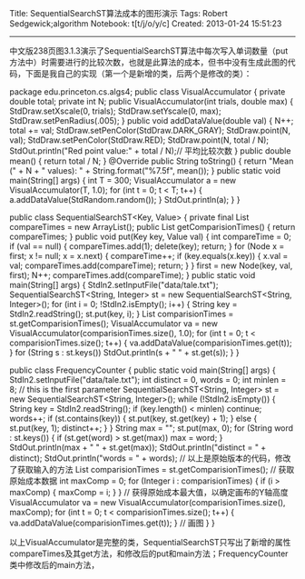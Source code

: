 Title: SequentialSearchST算法成本的图形演示
Tags: Robert Sedgewick;algorithm
Notebook: t[t/j/o/y/c]
Created: 2013-01-24 15:51:23

------

中文版238页图3.1.3演示了SequentialSearchST算法中每次写入单词数量（put方法中）时需要进行的比较次数，也就是此算法的成本，但书中没有生成此图的代码，下面是我自己的实现（第一个是新增的类，后两个是修改的类）：

 

 package edu.princeton.cs.algs4; 
 public class VisualAccumulator { 
  private double total; 
  private int N; 
  public VisualAccumulator(int trials, double max) { 
   StdDraw.setXscale(0, trials); 
   StdDraw.setYscale(0, max); 
   StdDraw.setPenRadius(.005); 
  } 
  public void addDataValue(double val) { 
   N++; 
   total += val; 
   StdDraw.setPenColor(StdDraw.DARK_GRAY); 
   StdDraw.point(N, val); 
   StdDraw.setPenColor(StdDraw.RED); 
   StdDraw.point(N, total / N); 
   StdOut.println("Red point value:" + total / N);// 平均比较次数 
  } 
  public double mean() { 
   return total / N; 
  } 
  @Override 
  public String toString() { 
   return "Mean (" + N + " values): " + String.format("%7.5f", mean()); 
  } 
  public static void main(String[] args) { 
   int T = 300; 
   VisualAccumulator a = new VisualAccumulator(T, 1.0); 
   for (int t = 0; t < T; t++) { 
    a.addDataValue(StdRandom.random()); 
   } 
   StdOut.println(a); 
  } 
 } 

 

 public class SequentialSearchST<Key, Value> { 
  private final List<Integer> compareTimes = new ArrayList<Integer>(); 
  public List<Integer> getComparisionTimes() { 
   return compareTimes; 
  } 
  public void put(Key key, Value val) { 
   int compareTime = 0; 
   if (val == null) { 
    compareTimes.add(1); 
    delete(key); 
    return; 
   } 
   for (Node x = first; x != null; x = x.next) { 
    compareTime++; 
    if (key.equals(x.key)) { 
     x.val = val; 
     compareTimes.add(compareTime); 
     return; 
    } 
   } 
   first = new Node(key, val, first); 
   N++; 
   compareTimes.add(compareTime); 
  } 
  public static void main(String[] args) { 
   StdIn2.setInputFile("data/tale.txt"); 
   SequentialSearchST<String, Integer> st = new SequentialSearchST<String, Integer>(); 
   for (int i = 0; !StdIn2.isEmpty(); i++) { 
    String key = StdIn2.readString(); 
    st.put(key, i); 
   } 
   List<Integer> comparisionTimes = st.getComparisionTimes(); 
   VisualAccumulator va = new VisualAccumulator(comparisionTimes.size(), 1.0); 
   for (int t = 0; t < comparisionTimes.size(); t++) { 
    va.addDataValue(comparisionTimes.get(t)); 
   } 
   for (String s : st.keys()) 
    StdOut.println(s + " " + st.get(s)); 
  } 
 } 

 

 public class FrequencyCounter { 
  public static void main(String[] args) { 
   StdIn2.setInputFile("data/tale.txt"); 
   int distinct = 0, words = 0; 
   int minlen = 8; // this is the first parameter 
   SequentialSearchST<String, Integer> st = new SequentialSearchST<String, Integer>(); 
   while (!StdIn2.isEmpty()) { 
    String key = StdIn2.readString(); 
    if (key.length() < minlen) 
     continue; 
    words++; 
    if (st.contains(key)) { 
     st.put(key, st.get(key) + 1); 
    } else { 
     st.put(key, 1); 
     distinct++; 
    } 
   } 
   String max = ""; 
   st.put(max, 0); 
   for (String word : st.keys()) { 
    if (st.get(word) > st.get(max)) 
     max = word; 
   } 
   StdOut.println(max + " " + st.get(max)); 
   StdOut.println("distinct = " + distinct); 
   StdOut.println("words = " + words); // 以上是原始版本的代码，修改了获取输入的方法 
   List<Integer> comparisionTimes = st.getComparisionTimes(); // 获取原始成本数据 
   int maxComp = 0; 
   for (Integer i : comparisionTimes) { 
    if (i > maxComp) { 
     maxComp = i; 
    } 
   } // 获得原始成本最大值，以确定画布的Y轴高度 
   VisualAccumulator va = new VisualAccumulator(comparisionTimes.size(), maxComp); 
   for (int t = 0; t < comparisionTimes.size(); t++) { 
    va.addDataValue(comparisionTimes.get(t)); 
   } // 画图 
  } 
 } 

 

以上VisualAccumulator是完整的类，SequentialSearchST只写出了新增的属性compareTimes及其get方法，和修改后的put和main方法；FrequencyCounter类中修改后的main方法，